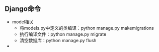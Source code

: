 ## Django命令
- model相关
	- 将models.py中定义的类编译：python manage.py makemigrations
	- 执行编译文件：python manage.py migrate
	- 清空数据库：python manage.py flush
- 



